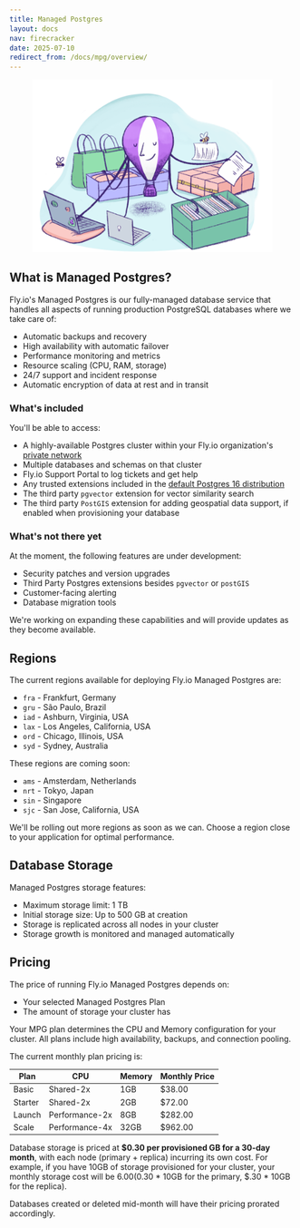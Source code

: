 ```yaml
---
title: Managed Postgres
layout: docs
nav: firecracker
date: 2025-07-10
redirect_from: /docs/mpg/overview/
---
```


<figure class="flex justify-center">
  <img src="/static/images/Managed_Postgres.png" alt="Illustration by Annie Ruygt of a balloon doing a lot of tasks" class="w-full max-w-lg mx-auto">
</figure>

## What is Managed Postgres?

Fly.io's Managed Postgres is our fully-managed database service that handles all aspects of running production PostgreSQL databases where we take care of:

- Automatic backups and recovery
- High availability with automatic failover
- Performance monitoring and metrics
- Resource scaling (CPU, RAM, storage)
- 24/7 support and incident response
- Automatic encryption of data at rest and in transit

### What's included

You'll be able to access:

- A highly-available Postgres cluster within your Fly.io organization's [private network](/docs/networking/private-networking/)
- Multiple databases and schemas on that cluster
- Fly.io Support Portal to log tickets and get help
- Any trusted extensions included in the [default Postgres 16 distribution](https://www.postgresql.org/docs/16/contrib.html)
- The third party `pgvector` extension for vector similarity search
- The third party `PostGIS` extension for adding geospatial data support, if enabled when provisioning your database

### What's not there yet

At the moment, the following features are under development:

- Security patches and version upgrades
- Third Party Postgres extensions besides `pgvector` or `postGIS`
- Customer-facing alerting
- Database migration tools

We're working on expanding these capabilities and will provide updates as they become available.

## Regions

The current regions available for deploying Fly.io Managed Postgres are:

- `fra` - Frankfurt, Germany
- `gru` - São Paulo, Brazil
- `iad` - Ashburn, Virginia, USA
- `lax` - Los Angeles, California, USA
- `ord` - Chicago, Illinois, USA
- `syd` - Sydney, Australia

These regions are coming soon:

- `ams` - Amsterdam, Netherlands
- `nrt` - Tokyo, Japan
- `sin` - Singapore
- `sjc` - San Jose, California, USA


We'll be rolling out more regions as soon as we can. Choose a region close to your application for optimal performance.

## Database Storage

Managed Postgres storage features:

- Maximum storage limit: 1 TB
- Initial storage size: Up to 500 GB at creation
- Storage is replicated across all nodes in your cluster
- Storage growth is monitored and managed automatically

## Pricing

The price of running Fly.io Managed Postgres depends on:

- Your selected Managed Postgres Plan
- The amount of storage your cluster has 

Your MPG plan determines the CPU and Memory configuration for your cluster. All plans include high availability, backups, and connection pooling. 

The current monthly plan pricing is:

| Plan | CPU | Memory | Monthly Price |
| --- | --- | --- | --- |
| Basic | Shared-2x | 1GB | $38.00 |
| Starter | Shared-2x | 2GB | $72.00|
| Launch | Performance-2x| 8GB | $282.00 |
| Scale | Performance-4x | 32GB | $962.00 |

Database storage is priced at **$0.30 per provisioned GB for a 30-day month**, with each node (primary + replica) incurring its own cost. For example, if you have 10GB of storage provisioned for your cluster, your monthly storage cost will be $6.00 ($0.30 * 10GB for the primary, $.30 * 10GB for the replica). 

Databases created or deleted mid-month will have their pricing prorated accordingly.
